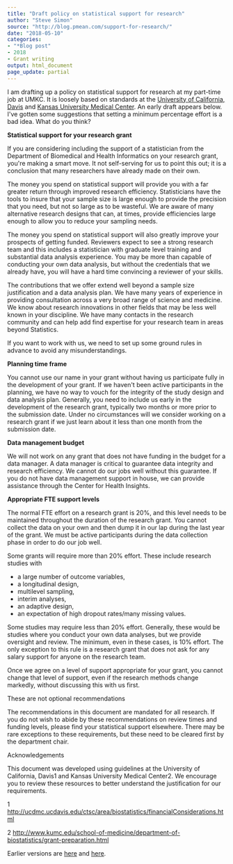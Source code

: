 ```yaml
---
title: "Draft policy on statistical support for research"
author: "Steve Simon"
source: "http://blog.pmean.com/support-for-research/"
date: "2018-05-10"
categories:
- "*Blog post"
- 2018
- Grant writing
output: html_document
page_update: partial
---
```


I am drafting up a policy on statistical support for research at my part-time job at UMKC. It is loosely based on standards at the [University of California, Davis](http://ucdmc.ucdavis.edu/ctsc/area/biostatistics/financialConsiderations.html) and [Kansas University Medical Center](http://www.kumc.edu/school-of-medicine/department-of-biostatistics/grant-preparation.html). An early draft appears below. I've gotten some suggestions that setting a minimum percentage effort is a bad idea. What do you think?

<!---More--->

**Statistical support for your research grant**

If you are considering including the support of a statistician from the Department of Biomedical and Health Informatics on your research grant, you're making a smart move. It not self-serving for us to point this out; it is a conclusion that many researchers have already made on their own.

The money you spend on statistical support will provide you with a far greater return through improved research efficiency. Statisticians have the tools to insure that your sample size is large enough to provide the precision that you need, but not so large as to be wasteful. We are aware of many alternative research designs that can, at times, provide efficiencies large enough to allow you to reduce your sampling needs.

The money you spend on statistical support will also greatly improve your prospects of getting funded. Reviewers expect to see a strong research team and this includes a statistician with graduate level training and substantial data analysis experience. You may be more than capable of conducting your own data analysis, but without the credentials that we already have, you will have a hard time convincing a reviewer of your skills.

The contributions that we offer extend well beyond a sample size justification and a data analysis plan. We have many years of experience in providing consultation across a very broad range of science and medicine. We know about research innovations in other fields that may be less well known in your discipline. We have many contacts in the research community and can help add find expertise for your research team in areas beyond Statistics.

If you want to work with us, we need to set up some ground rules in advance to avoid any misunderstandings.

**Planning time frame**

You cannot use our name in your grant without having us participate fully in the development of your grant. If we haven't been active participants in the planning, we have no way to vouch for the integrity of the study design and data analysis plan. Generally, you need to include us early in the development of the research grant, typically two months or more prior to the submission date. Under no circumstances will we consider working on a research grant if we just learn about it less than one month from the submission date.

**Data management budget**

We will not work on any grant that does not have funding in the budget for a data manager. A data manager is critical to guarantee data integrity and research efficiency. We cannot do our jobs well without this guarantee. If you do not have data management support in house, we can provide assistance through the Center for Health Insights.

**Appropriate FTE support levels**

The normal FTE effort on a research grant is 20%, and this level needs to be maintained throughout the duration of the research grant. You cannot collect the data on your own and then dump it in our lap during the last year of the grant. We must be active participants during the data collection phase in order to do our job well.

Some grants will require more than 20% effort. These include research studies with

-   a large number of outcome variables,
-   a longitudinal design,
-   multilevel sampling,
-   interim analyses,
-   an adaptive design,
-   an expectation of high dropout rates/many missing values.

Some studies may require less than 20% effort. Generally, these would be studies where you conduct your own data analyses, but we provide oversight and review. The minimum, even in these cases, is 10% effort. The only exception to this rule is a research grant that does not ask for any salary support for anyone on the research team.

Once we agree on a level of support appropriate for your grant, you cannot change that level of support, even if the research methods change markedly, without discussing this with us first.

These are not optional recommendations

The recommendations in this document are mandated for all research. If you do not wish to abide by these recommendations on review times and funding levels, please find your statistical support elsewhere. There may be rare exceptions to these requirements, but these need to be cleared first by the department chair.

Acknowledgements

This document was developed using guidelines at the University of California, Davis1 and Kansas University Medical Center2. We encourage you to review these resources to better understand the justification for our requirements.

1 http://ucdmc.ucdavis.edu/ctsc/area/biostatistics/financialConsiderations.html

2 http://www.kumc.edu/school-of-medicine/department-of-biostatistics/grant-preparation.html






Earlier versions are [here][sim1] and [here][sim2].
 
[sim1]: http://blog.pmean.com/support-for-research/
[sim2]: http://new.pmean.com/support-for-research/
 
